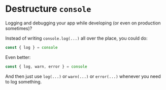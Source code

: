 # Destructure `console`

Logging and debugging your app while developing (or even on production sometimes)?

Instead of writing `console.log(...)` all over the place, you could do:

```js
const { log } = console
```

Even better:

```js
const { log, warn, error } = console 
```

And then just use `log(...)` or `warn(...)` or `error(...)` whenever you need to log something.